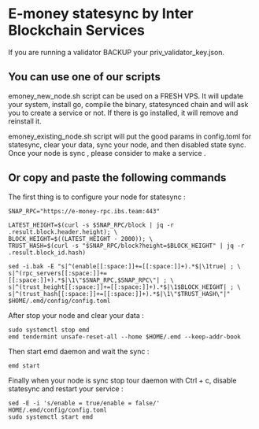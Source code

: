# E-money statesync by Inter Blockchain Services

If you are running a validator BACKUP your priv_validator_key.json.

## You can use one of our scripts

emoney_new_node.sh script can be used on a FRESH VPS. It will update your system, install go, compile the binary, statesynced chain and will ask you to create a service or not. If there is go installed, it will remove and reinstall it.

emoney_existing_node.sh script will put the good params in config.toml for statesync, clear your data, sync your node, and then disabled state sync. Once your node is sync , please consider to make a service .

## Or copy and paste the following commands

The first thing is to configure your node for statesync :

```
SNAP_RPC="https://e-money-rpc.ibs.team:443"

LATEST_HEIGHT=$(curl -s $SNAP_RPC/block | jq -r .result.block.header.height); \
BLOCK_HEIGHT=$((LATEST_HEIGHT - 2000)); \
TRUST_HASH=$(curl -s "$SNAP_RPC/block?height=$BLOCK_HEIGHT" | jq -r .result.block_id.hash)

sed -i.bak -E "s|^(enable[[:space:]]+=[[:space:]]+).*$|\1true| ; \
s|^(rpc_servers[[:space:]]+=[[:space:]]+).*$|\1\"$SNAP_RPC,$SNAP_RPC\"| ; \
s|^(trust_height[[:space:]]+=[[:space:]]+).*$|\1$BLOCK_HEIGHT| ; \
s|^(trust_hash[[:space:]]+=[[:space:]]+).*$|\1\"$TRUST_HASH\"|" $HOME/.emd/config/config.toml
```

After stop your node and clear your data :

```
sudo systemctl stop emd
emd tendermint unsafe-reset-all --home $HOME/.emd --keep-addr-book
```

Then start emd daemon and wait the sync :

```
emd start
```

Finally when your node is sync stop tour daemon with Ctrl + c, disable statesync and restart your service :

```
sed -E -i 's/enable = true/enable = false/' HOME/.emd/config/config.toml
sudo systemctl start emd
```
